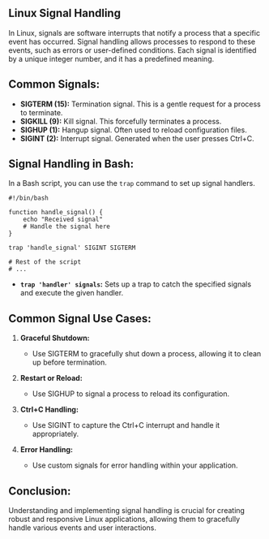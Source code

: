 ## Linux Signal Handling
In Linux, signals are software interrupts that notify a process that a specific event has occurred. Signal handling allows
processes to respond to these events, such as errors or user-defined conditions. Each signal is identified by a unique 
integer number, and it has a predefined meaning.

## Common Signals:

- **SIGTERM (15):** Termination signal. This is a gentle request for a process to terminate.
- **SIGKILL (9):** Kill signal. This forcefully terminates a process.
- **SIGHUP (1):** Hangup signal. Often used to reload configuration files.
- **SIGINT (2):** Interrupt signal. Generated when the user presses Ctrl+C.

## Signal Handling in Bash:
In a Bash script, you can use the `trap` command to set up signal handlers.

```
#!/bin/bash

function handle_signal() {
    echo "Received signal"
    # Handle the signal here
}

trap 'handle_signal' SIGINT SIGTERM

# Rest of the script
# ...
```
- **`trap 'handler' signals`:** Sets up a trap to catch the specified signals and execute the given handler.

## Common Signal Use Cases:

1. **Graceful Shutdown:**
   - Use SIGTERM to gracefully shut down a process, allowing it to clean up before termination.

2. **Restart or Reload:**
   - Use SIGHUP to signal a process to reload its configuration.

3. **Ctrl+C Handling:**
   - Use SIGINT to capture the Ctrl+C interrupt and handle it appropriately.

4. **Error Handling:**
   - Use custom signals for error handling within your application.

## Conclusion:
Understanding and implementing signal handling is crucial for creating robust and responsive Linux applications, allowing
them to gracefully handle various events and user interactions.
